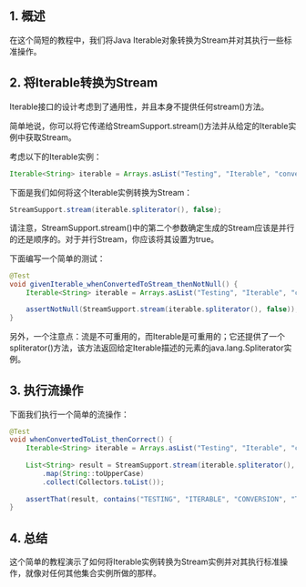 ## 1. 概述

在这个简短的教程中，我们将Java Iterable对象转换为Stream并对其执行一些标准操作。

## 2. 将Iterable转换为Stream

Iterable接口的设计考虑到了通用性，并且本身不提供任何stream()方法。

简单地说，你可以将它传递给StreamSupport.stream()方法并从给定的Iterable实例中获取Stream。

考虑以下的Iterable实例：

```java
Iterable<String> iterable = Arrays.asList("Testing", "Iterable", "conversion", "to", "Stream");
```

下面是我们如何将这个Iterable实例转换为Stream：

```java
StreamSupport.stream(iterable.spliterator(), false);
```

请注意，StreamSupport.stream()中的第二个参数确定生成的Stream应该是并行的还是顺序的。对于并行Stream，你应该将其设置为true。

下面编写一个简单的测试：

```java
@Test 
void givenIterable_whenConvertedToStream_thenNotNull() {
    Iterable<String> iterable = Arrays.asList("Testing", "Iterable", "conversion", "to", "Stream");

    assertNotNull(StreamSupport.stream(iterable.spliterator(), false));
}
```

另外，一个注意点：流是不可重用的，而Iterable是可重用的；它还提供了一个spliterator()方法，该方法返回给定Iterable描述的元素的java.lang.Spliterator实例。

## 3. 执行流操作

下面我们执行一个简单的流操作：

```java
@Test
void whenConvertedToList_thenCorrect() {
	Iterable<String> iterable = Arrays.asList("Testing", "Iterable", "conversion", "to", "Stream");
    
	List<String> result = StreamSupport.stream(iterable.spliterator(), false)
		.map(String::toUpperCase)
		.collect(Collectors.toList());
    
	assertThat(result, contains("TESTING", "ITERABLE", "CONVERSION", "TO", "STREAM"));
}
```

## 4. 总结

这个简单的教程演示了如何将Iterable实例转换为Stream实例并对其执行标准操作，就像对任何其他集合实例所做的那样。